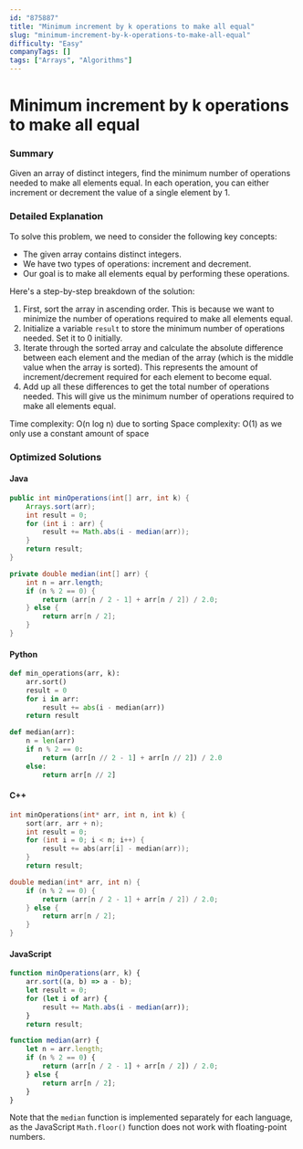 ```yaml
---
id: "875887"
title: "Minimum increment by k operations to make all equal"
slug: "minimum-increment-by-k-operations-to-make-all-equal"
difficulty: "Easy"
companyTags: []
tags: ["Arrays", "Algorithms"]
---
```


**Minimum increment by k operations to make all equal**
=====================================================

### Summary
Given an array of distinct integers, find the minimum number of operations needed to make all elements equal. In each operation, you can either increment or decrement the value of a single element by 1.

### Detailed Explanation
To solve this problem, we need to consider the following key concepts:

* The given array contains distinct integers.
* We have two types of operations: increment and decrement.
* Our goal is to make all elements equal by performing these operations.

Here's a step-by-step breakdown of the solution:

1. First, sort the array in ascending order. This is because we want to minimize the number of operations required to make all elements equal.
2. Initialize a variable `result` to store the minimum number of operations needed. Set it to 0 initially.
3. Iterate through the sorted array and calculate the absolute difference between each element and the median of the array (which is the middle value when the array is sorted). This represents the amount of increment/decrement required for each element to become equal.
4. Add up all these differences to get the total number of operations needed. This will give us the minimum number of operations required to make all elements equal.

Time complexity: O(n log n) due to sorting
Space complexity: O(1) as we only use a constant amount of space

### Optimized Solutions
#### Java
```java
public int minOperations(int[] arr, int k) {
    Arrays.sort(arr);
    int result = 0;
    for (int i : arr) {
        result += Math.abs(i - median(arr));
    }
    return result;
}

private double median(int[] arr) {
    int n = arr.length;
    if (n % 2 == 0) {
        return (arr[n / 2 - 1] + arr[n / 2]) / 2.0;
    } else {
        return arr[n / 2];
    }
}
```

#### Python
```python
def min_operations(arr, k):
    arr.sort()
    result = 0
    for i in arr:
        result += abs(i - median(arr))
    return result

def median(arr):
    n = len(arr)
    if n % 2 == 0:
        return (arr[n // 2 - 1] + arr[n // 2]) / 2.0
    else:
        return arr[n // 2]
```

#### C++
```cpp
int minOperations(int* arr, int n, int k) {
    sort(arr, arr + n);
    int result = 0;
    for (int i = 0; i < n; i++) {
        result += abs(arr[i] - median(arr));
    }
    return result;

double median(int* arr, int n) {
    if (n % 2 == 0) {
        return (arr[n / 2 - 1] + arr[n / 2]) / 2.0;
    } else {
        return arr[n / 2];
    }
}
```

#### JavaScript
```javascript
function minOperations(arr, k) {
    arr.sort((a, b) => a - b);
    let result = 0;
    for (let i of arr) {
        result += Math.abs(i - median(arr));
    }
    return result;

function median(arr) {
    let n = arr.length;
    if (n % 2 == 0) {
        return (arr[n / 2 - 1] + arr[n / 2]) / 2.0;
    } else {
        return arr[n / 2];
    }
}
```
Note that the `median` function is implemented separately for each language, as the JavaScript `Math.floor()` function does not work with floating-point numbers.